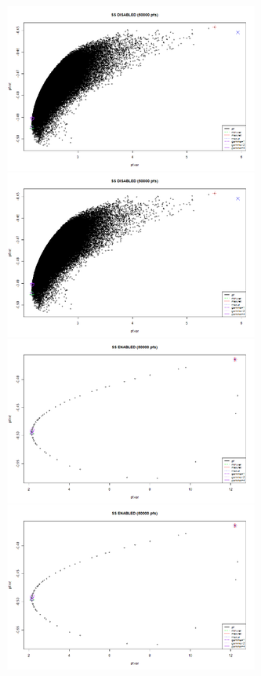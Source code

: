 

![short selling disabled, all portfolios](./pf_nss_v3_all.png)
![short selling disabled, all portfolios](./pf_nss_v3_all.png)
![short selling enabled, efficient frontier approx](./pf_ss_v3_eff.png)
![short selling enabled, efficient frontier approx](./pf_ss_v3_eff.png)